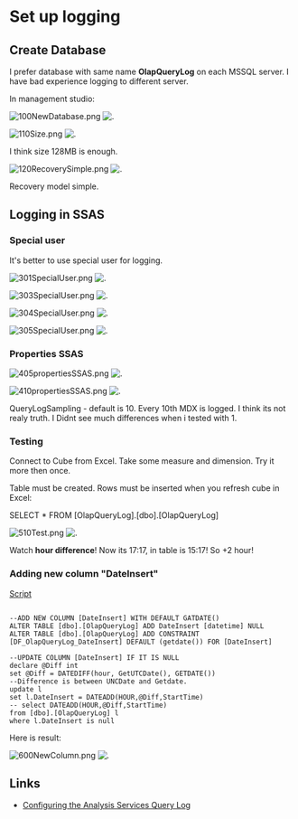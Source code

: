 # Set up logging

## Create Database

I prefer database with same name **OlapQueryLog** on each MSSQL server. I have bad experience logging to different server.

In management studio:

![100NewDatabase.png](100NewDatabase.png) ![.](file:///100NewDatabase.png)

![110Size.png](110Size.png) ![.](file:///110Size.png )

I think size 128MB is enough.

![120RecoverySimple.png](120RecoverySimple.png) ![.](file:///120RecoverySimple.png)

Recovery model simple.

## Logging in SSAS

### Special user

It's better to use special user for logging. 

![301SpecialUser.png](301SpecialUser.png) ![.](file:///301SpecialUser.png )

![303SpecialUser.png](303SpecialUser.png) ![.](file:///303SpecialUser.png )

![304SpecialUser.png](304SpecialUser.png) ![.](file:///304SpecialUser.png )

![305SpecialUser.png](305SpecialUser.png) ![.](file:///305SpecialUser.png)



### Properties SSAS

![405propertiesSSAS.png](405propertiesSSAS.png) ![.](file:///405propertiesSSAS.png)

![410propertiesSSAS.png](410propertiesSSAS.png) ![.](file:///410propertiesSSAS.png)
  
QueryLogSampling - default is 10. Every 10th MDX is logged. I think its not realy truth. I Didnt see much differences when i tested with 1.
  
### Testing

Connect to Cube from Excel. Take some measure and dimension. Try it more then once.

Table must be created. Rows must be inserted when you refresh cube in Excel:

SELECT * FROM [OlapQueryLog].[dbo].[OlapQueryLog]


![510Test.png](510Test.png) ![.](file:///510Test.png)

Watch **hour difference**! Now its 17:17, in table is 15:17! So +2 hour!

### Adding new column "DateInsert"

[Script](DateInsert.sql) 

```SQLPL

--ADD NEW COLUMN [DateInsert] WITH DEFAULT GATDATE()
ALTER TABLE [dbo].[OlapQueryLog] ADD DateInsert [datetime] NULL
ALTER TABLE [dbo].[OlapQueryLog] ADD CONSTRAINT [DF_OlapQueryLog_DateInsert] DEFAULT (getdate()) FOR [DateInsert]

--UPDATE COLUMN [DateInsert] IF IT IS NULL
declare @Diff int 
set @Diff = DATEDIFF(hour, GetUTCDate(), GETDATE()) 
--Difference is between UNCDate and Getdate.
update l 
set l.DateInsert = DATEADD(HOUR,@Diff,StartTime) 
-- select DATEADD(HOUR,@Diff,StartTime) 
from [dbo].[OlapQueryLog] l
where l.DateInsert is null

```
Here is result:

![600NewColumn.png ](600NewColumn.png) ![.](file:///600NewColumn.png )


## Links

* [Configuring the Analysis Services Query Log](https://technet.microsoft.com/en-us/library/cc917676.aspx)
